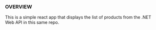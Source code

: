 ### OVERVIEW

This is a simple react app that displays the list of products from the .NET Web API in this same repo.  
